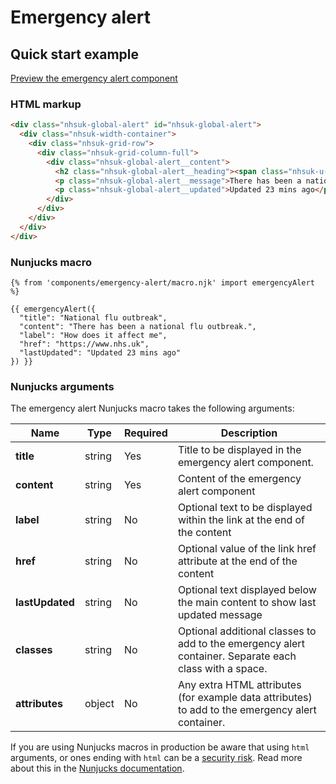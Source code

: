 # Emergency alert

## Quick start example

[Preview the emergency alert component](https://nhsuk.github.io/nhsuk-frontend/components/emergency-alert/index.html)

### HTML markup

```html
<div class="nhsuk-global-alert" id="nhsuk-global-alert">
  <div class="nhsuk-width-container">
    <div class="nhsuk-grid-row">
      <div class="nhsuk-grid-column-full">
        <div class="nhsuk-global-alert__content">
          <h2 class="nhsuk-global-alert__heading"><span class="nhsuk-u-visually-hidden">Alert: </span>National flu outbreak</h2>
          <p class="nhsuk-global-alert__message">There has been a national flu outbreak. <a class="nhsuk-u-nowrap" href="https://www.nhs.uk" >How does it affect me</a></p>
          <p class="nhsuk-global-alert__updated">Updated 23 mins ago</p>
        </div>
      </div>
    </div>
  </div>
</div>
```

### Nunjucks macro

```
{% from 'components/emergency-alert/macro.njk' import emergencyAlert %}

{{ emergencyAlert({
  "title": "National flu outbreak",
  "content": "There has been a national flu outbreak.",
  "label": "How does it affect me",
  "href": "https://www.nhs.uk",
  "lastUpdated": "Updated 23 mins ago"
}) }}
```

### Nunjucks arguments

The emergency alert Nunjucks macro takes the following arguments:

| Name              | Type     | Required  | Description |
| ------------------|----------|-----------|-------------|
| **title**         | string   | Yes       | Title to be displayed in the emergency alert component. |
| **content**       | string   | Yes       | Content of the emergency alert component |
| **label**         | string   | No        | Optional text to be displayed within the link at the end of the content |
| **href**          | string   | No        | Optional value of the link href attribute at the end of the content |
| **lastUpdated**   | string   | No        | Optional text displayed below the main content to show last updated message |
| **classes**       | string   | No        | Optional additional classes to add to the emergency alert container. Separate each class with a space. |
| **attributes**    | object   | No        | Any extra HTML attributes (for example data attributes) to add to the emergency alert container. |

If you are using Nunjucks macros in production be aware that using `html` arguments, or ones ending with `html` can be a [security risk](https://developer.mozilla.org/en-US/docs/Glossary/Cross-site_scripting). Read more about this in the [Nunjucks documentation](https://mozilla.github.io/nunjucks/api.html#user-defined-templates-warning).
